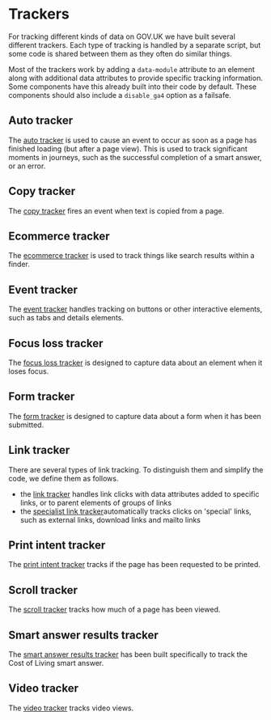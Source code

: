 # Trackers

For tracking different kinds of data on GOV.UK we have built several different trackers. Each type of tracking is handled by a separate script, but some code is shared between them as they often do similar things.

Most of the trackers work by adding a `data-module` attribute to an element along with additional data attributes to provide specific tracking information. Some components have this already built into their code by default. These components should also include a `disable_ga4` option as a failsafe.

## Auto tracker

The [auto tracker](https://github.com/alphagov/govuk_publishing_components/blob/main/docs/analytics-ga4/ga4-auto-tracker.md) is used to cause an event to occur as soon as a page has finished loading (but after a page view). This is used to track significant moments in journeys, such as the successful completion of a smart answer, or an error.

## Copy tracker

The [copy tracker](https://github.com/alphagov/govuk_publishing_components/blob/main/docs/analytics-ga4/ga4-copy-tracker.md) fires an event when text is copied from a page.

## Ecommerce tracker

The [ecommerce tracker](https://github.com/alphagov/govuk_publishing_components/blob/main/docs/analytics-ga4/ga4-ecommerce-tracker.md) is used to track things like search results within a finder.

## Event tracker

The [event tracker](https://github.com/alphagov/govuk_publishing_components/blob/main/docs/analytics-ga4/ga4-event-tracker.md) handles tracking on buttons or other interactive elements, such as tabs and details elements.

## Focus loss tracker

The [focus loss tracker](https://github.com/alphagov/govuk_publishing_components/blob/main/docs/analytics-ga4/ga4-focus-loss-tracker.md) is designed to capture data about an element when it loses focus.

## Form tracker

The [form tracker](https://github.com/alphagov/govuk_publishing_components/blob/main/docs/analytics-ga4/ga4-form-tracker.md) is designed to capture data about a form when it has been submitted.

## Link tracker

There are several types of link tracking. To distinguish them and simplify the code, we define them as follows.

- the [link tracker](https://github.com/alphagov/govuk_publishing_components/blob/main/docs/analytics-ga4/ga4-link-tracker.md) handles link clicks with data attributes added to specific links, or to parent elements of groups of links
- the [specialist link tracker](https://github.com/alphagov/govuk_publishing_components/blob/main/docs/analytics-ga4/ga4-specialist-link-tracker.md)automatically tracks clicks on 'special' links, such as external links, download links and mailto links

## Print intent tracker

The [print intent tracker](https://github.com/alphagov/govuk_publishing_components/blob/main/docs/analytics-ga4/ga4-print-intent-tracker.md) tracks if the page has been requested to be printed.

## Scroll tracker

The [scroll tracker](https://github.com/alphagov/govuk_publishing_components/blob/main/docs/analytics-ga4/ga4-scroll-tracker.md) tracks how much of a page has been viewed.

## Smart answer results tracker

The [smart answer results tracker](https://github.com/alphagov/govuk_publishing_components/blob/main/docs/analytics-ga4/ga4-smart-answer-results-tracker.md) has been built specifically to track the Cost of Living smart answer.

## Video tracker

The [video tracker](https://github.com/alphagov/govuk_publishing_components/blob/main/docs/analytics-ga4/ga4-video-tracker.md) tracks video views.
